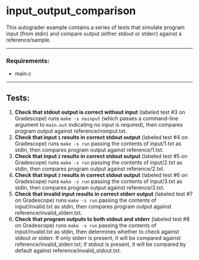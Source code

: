 # input\_output\_comparison
This autograder example contains a series of tests that simulate program input (from stdin) and compare output (either stdout or stderr) against a reference/sample.

----

### Requirements:
* main.c

----

## Tests:
1. **Check that stdout output is correct without input** (labeled test #3 on Gradescope) runs `make -s noinput` (which passes a command-line argument to `main.out` indicating no input is required), then compares program output against reference/noinput.txt.
2. **Check that input `1` results in correct stdout output** (labeled test #4 on Gradescope) runs `make -s run` passing the contents of input/1.txt as stdin, then compares program output against reference/1.txt.
3. **Check that input `2` results in correct stdout output** (labeled test #5 on Gradescope) runs `make -s run` passing the contents of input/2.txt as stdin, then compares program output against reference/2.txt.
4. **Check that input `3` results in correct stdout output** (labeled test #6 on Gradescope) runs `make -s run` passing the contents of input/3.txt as stdin, then compares program output against reference/3.txt.
5. **Check that invalid input results in correct stderr output** (labeled test #7 on Gradescope) runs `make -s run` passing the contents of input/invalid.txt as stdin, then compares program output against reference/invalid\_stderr.txt.
6. **Check that program outputs to both stdout and stderr** (labeled test #8 on Gradescope) runs `make -s run` passing the contents of input/invalid.txt as stdin, then determines whether to check against stdout or stderr. If only stderr is present, it will be compared against reference/invalid\_stderr.txt; if stdout is present, it will be compared by default against reference/invalid\_stdout.txt.